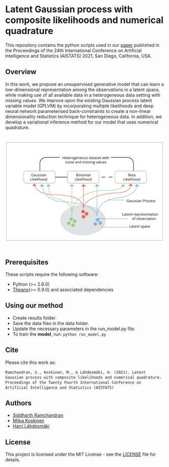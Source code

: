 Latent Gaussian process with composite likelihoods and numerical quadrature
===========================================================================================
This repository contains the python scripts used in our [paper](https://arxiv.org/abs/1909.01614) published in the Proceedings of the 24th International Conference on Artificial Intelligence and Statistics (AISTATS) 2021, San Diego, California, USA.

Overview
--------
In this work, we propose an unsupervised generative model that can learn a low-dimensional representation among the observations in a latent space, while making use of all available data in a heterogeneous data setting with missing values. We improve upon the existing Gaussian process latent variable model (GPLVM) by incorporating multiple likelihoods and deep neural network parameterised back-constraints to create a non-linear dimensionality reduction technique for heterogeneous data. In addition, we develop a variational inference method for our model that uses numerical quadrature.<br/><br/><br/>
![Model overview. Each point in the image corresponds to an observation comprising of measurements from different likelihoods, that has been projected on to a two dimensional latent space. The colour coding in the latent space would correspond to cluster membership.](./images/overview_sample.png)
<br/><br/>

Prerequisites
---------------
These scripts require the following software:
- Python (>= 2.6.0)
- [Theano](https://pypi.org/project/Theano/#description)(>= 0.9.0) and associated dependencies

Using our method
----------------
- Create results folder.
- Save the data files in the data folder.
- Update the necessary parameters in the run_model.py file.
- To train the **model**, run:
		`python run_model.py`

Cite
---------------
Please cite this work as:
```
Ramchandran, S., Koskinen, M., & Lähdesmäki, H. (2021). Latent Gaussian process with composite likelihoods and numerical quadrature. Proceedings of the Twenty Fourth International Conference on Artificial Intelligence and Statistics (AISTATS)
```

Authors
---------------
- [Siddharth Ramchandran](https://www.siddharthr.com)
- [Miika Koskinen](https://www.linkedin.com/in/miika-koskinen-462ab83/)
- [Harri Lähdesmäki](http://users.ics.aalto.fi/harrila/)

License
---------------
This project is licensed under the MIT License - see the [LICENSE](LICENSE) file for details.
